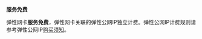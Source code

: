 **服务免费**

弹性网卡**服务免费**，弹性网卡关联的弹性公网IP独立计费。弹性公网IP计费规则请参考弹性公网IP[购买须知](https://www.jdcloud.com/help/detail/1577/isCatalog/1)。